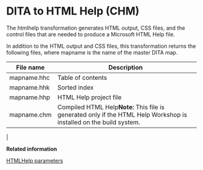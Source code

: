 # DITA to HTML Help \(CHM\)

The htmlhelp transformation generates HTML output, CSS files, and the control files that are needed to produce a Microsoft HTML Help file.

In addition to the HTML output and CSS files, this transformation returns the following files, where mapname is the name of the master DITA map.

|File name|Description|
|---------|-----------|
|mapname.hhc|Table of contents|
|mapname.hhk|Sorted index|
|mapname.hhp|HTML Help project file|
|mapname.chm|Compiled HTML Help**Note:** This file is generated only if the HTML Help Workshop is installed on the build system.

|

**Related information**  


[HTMLHelp parameters](../parameters/parameters-htmlhelp.md)

